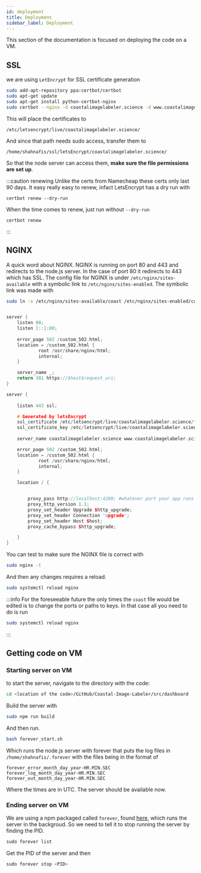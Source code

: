 ```yaml
---
id: deployment
title: Deployment
sidebar_label: Deployment
---
```


This section of the documentation is focused on deploying the code on a VM.

## SSL

we are using `LetEncrypt` for SSL certificate generation

```bash title="Create certs"
sudo add-apt-repository ppa:certbot/certbot
sudo apt-get update
sudo apt-get install python-certbot-nginx
sudo certbot --nginx -d coastalimagelabeler.science -d www.coastalimagelabeler.science
```
This will place the certificates to 
```
/etc/letsencrypt/live/coastalimagelabeler.science/
```

And since that path needs sudo access, transfer them to 

```
/home/shahnafis/ssl/letsEncrypt/coastalimagelabeler.science/
``` 

So that the node server can access them, **make sure the file permissions are set up**.

:::caution renewing 
Unlike the certs from Namecheap these certs only last 90 days. It
easy really easy to renew, infact LetsEncrypt has a dry run with 
```
certbot renew --dry-run
```

When the time comes to renew, just run without `--dry-run`

```
certbot renew
```
:::

## NGINX

A quick word about NGINX. NGINX is running on port 80 and 443 and redirects to the node.js server. In the case of port 80 it redirects to 443 which has SSL. The config file for NGINX is under `/etc/nginx/sites-available` with a symbolic link to `/etc/nginx/sites-enabled`. The symbolic link was made with

```bash title="Symbolic link"
sudo ln -s /etc/nginx/sites-available/coast /etc/nginx/sites-enabled/coast
```

```cpp title="coast NGINX"

server {
	listen 80;
	listen [::]:80;
	
	error_page 502 /custom_502.html;
	location = /custom_502.html {
			root /usr/share/nginx/html;
			internal;
	}

	server_name _;
	return 301 https://$host$request_uri;
}

server {
	
	listen 443 ssl;

	# Generated by letsEncrypt
    ssl_certificate /etc/letsencrypt/live/coastalimagelabeler.science/fullchain.pem; # managed by Certbot
    ssl_certificate_key /etc/letsencrypt/live/coastalimagelabeler.science/privkey.pem; # managed by Certbot
	
	server_name coastalimagelabeler.science www.coastalimagelabeler.science;

	error_page 502 /custom_502.html;
	location = /custom_502.html {
			root /usr/share/nginx/html;
			internal;
	}

	location / {


		proxy_pass http://localhost:4200; #whatever port your app runs on
        proxy_http_version 1.1;
        proxy_set_header Upgrade $http_upgrade;
        proxy_set_header Connection 'upgrade';
        proxy_set_header Host $host;
        proxy_cache_bypass $http_upgrade;

	}
}

```

You can test to make sure the NGINX file is correct with

```bash title="Testing file"
sudo nginx -t
```

And then any changes requires a reload.
```bash title="Reloading changes"
sudo systemctl reload nginx
```

:::info 
For the foreseeable future the only times the `coast` file would be
edited is to change the ports or paths to keys. In that case all you need to do is run
```bash title="Reloading changes"
sudo systemctl reload nginx
```
:::

## Getting code on VM

### Starting server on VM

to start the server, navigate to the directory with the code:

```bash
cd <location of the code>/GitHub/Coastal-Image-Labeler/src/dashboard
```

Build the server with
```bash title="Build server"
sudo npm run build
```


And then run.  
```bash title="Run in background"
bash forever_start.sh
```
Which runs the node.js server with forever that puts the log files in `/home/shahnafis/.forever`
with the files being in the format of

`forever_error_month_day_year-HR.MIN.SEC`  
`forever_log_month_day_year-HR.MIN.SEC`  
`forever_out_month_day_year-HR.MIN.SEC`

Where the times are in UTC. The server should be available now.

### Ending server on VM

We are using a npm packaged called `forever`, found
[here](https://www.npmjs.com/package/forever), which runs the server in the
backgroud. So we need to tell it to stop running the server by finding the PID.

``` js
sudo forever list
```

Get the PID of the server and then

``` js
sudo forever stop <PID>
```
